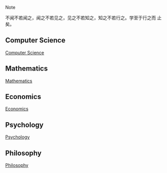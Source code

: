 > [!NOTE]
>
> 不闻不若闻之，闻之不若见之，见之不若知之，知之不若行之。学至于行之而 止矣。

## Computer Science

[Computer Science](/docs/CS/CS.md)

## Mathematics

[Mathematics](/docs/Mathematics/Mathematics.md)

## Economics

[Economics](/docs/Economics/Economics.md)

## Psychology

[Psychology](/docs/Psychology/Psychology.md)

## Philosophy

[Philosophy](/docs/Philosophy/Philosophy.md)
